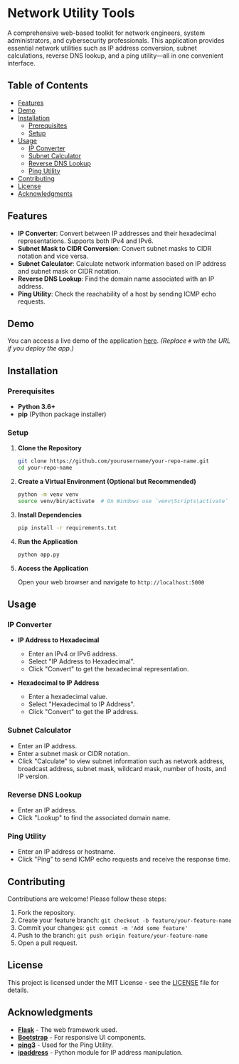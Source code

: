 # Network Utility Tools

A comprehensive web-based toolkit for network engineers, system administrators, and cybersecurity professionals. This application provides essential network utilities such as IP address conversion, subnet calculations, reverse DNS lookup, and a ping utility—all in one convenient interface.

## Table of Contents

- [Features](#features)
- [Demo](#demo)
- [Installation](#installation)
  - [Prerequisites](#prerequisites)
  - [Setup](#setup)
- [Usage](#usage)
  - [IP Converter](#ip-converter)
  - [Subnet Calculator](#subnet-calculator)
  - [Reverse DNS Lookup](#reverse-dns-lookup)
  - [Ping Utility](#ping-utility)
- [Contributing](#contributing)
- [License](#license)
- [Acknowledgments](#acknowledgments)

## Features

- **IP Converter**: Convert between IP addresses and their hexadecimal representations. Supports both IPv4 and IPv6.
- **Subnet Mask to CIDR Conversion**: Convert subnet masks to CIDR notation and vice versa.
- **Subnet Calculator**: Calculate network information based on IP address and subnet mask or CIDR notation.
- **Reverse DNS Lookup**: Find the domain name associated with an IP address.
- **Ping Utility**: Check the reachability of a host by sending ICMP echo requests.

## Demo

You can access a live demo of the application [here](#). *(Replace `#` with the URL if you deploy the app.)*

## Installation

### Prerequisites

- **Python 3.6+**
- **pip** (Python package installer)

### Setup

1. **Clone the Repository**

   ```bash
   git clone https://github.com/yourusername/your-repo-name.git
   cd your-repo-name
   ```

2. **Create a Virtual Environment (Optional but Recommended)**

   ```bash
   python -m venv venv
   source venv/bin/activate  # On Windows use `venv\Scripts\activate`
   ```

3. **Install Dependencies**

   ```bash
   pip install -r requirements.txt
   ```

4. **Run the Application**

   ```bash
   python app.py
   ```

5. **Access the Application**

   Open your web browser and navigate to `http://localhost:5000`

## Usage

### IP Converter

- **IP Address to Hexadecimal**
  - Enter an IPv4 or IPv6 address.
  - Select "IP Address to Hexadecimal".
  - Click "Convert" to get the hexadecimal representation.

- **Hexadecimal to IP Address**
  - Enter a hexadecimal value.
  - Select "Hexadecimal to IP Address".
  - Click "Convert" to get the IP address.

### Subnet Calculator

- Enter an IP address.
- Enter a subnet mask or CIDR notation.
- Click "Calculate" to view subnet information such as network address, broadcast address, subnet mask, wildcard mask, number of hosts, and IP version.

### Reverse DNS Lookup

- Enter an IP address.
- Click "Lookup" to find the associated domain name.

### Ping Utility

- Enter an IP address or hostname.
- Click "Ping" to send ICMP echo requests and receive the response time.


## Contributing

Contributions are welcome! Please follow these steps:

1. Fork the repository.
2. Create your feature branch: `git checkout -b feature/your-feature-name`
3. Commit your changes: `git commit -m 'Add some feature'`
4. Push to the branch: `git push origin feature/your-feature-name`
5. Open a pull request.

## License

This project is licensed under the MIT License - see the [LICENSE](LICENSE) file for details.

## Acknowledgments

- **[Flask](https://flask.palletsprojects.com/)** - The web framework used.
- **[Bootstrap](https://getbootstrap.com/)** - For responsive UI components.
- **[ping3](https://github.com/kyan001/ping3)** - Used for the Ping Utility.
- **[ipaddress](https://docs.python.org/3/library/ipaddress.html)** - Python module for IP address manipulation.
